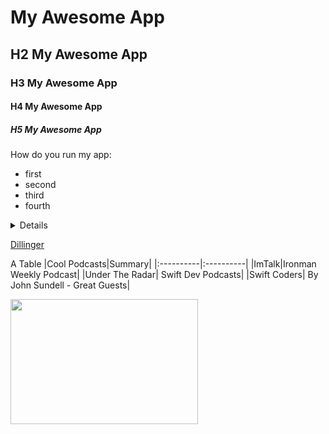 # My Awesome App
## H2 My Awesome App
### H3 My Awesome App
#### H4 My Awesome App
##### H5 My Awesome App

How do you run my app:
* first
* second
* third
* fourth

<details>
</details>


[Dillinger](https://dillinger.io/)

A Table
|Cool Podcasts|Summary|
|:----------|:----------|
|ImTalk|Ironman Weekly Podcast|
|Under The Radar| Swift Dev Podcasts|
|Swift Coders| By John Sundell - Great Guests|

<p>
<img src = "https://www.google.com/imgres?imgurl=https%3A%2F%2Fstatic.pexels.com%2Fphotos%2F104827%2Fcat-pet-animal-domestic-104827.jpeg&imgrefurl=https%3A%2F%2Fwww.pexels.com%2Fsearch%2Fcat%2F&docid=hVpvvL-HxQGRYM&tbnid=Mp6U7RbYNomHIM%3A&vet=10ahUKEwiEqdGt1_PYAhVFUd8KHROQAdUQMwjfASgBMAE..i&w=5360&h=3560&bih=716&biw=1214&q=cat&ved=0ahUKEwiEqdGt1_PYAhVFUd8KHROQAdUQMwjfASgBMAE&iact=mrc&uact=8"/ width= 300 height = 200>
 </p>
